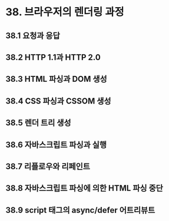 # 38. 브라우저의 렌더링 과정
## 38.1 요청과 응답
## 38.2 HTTP 1.1과 HTTP 2.0
## 38.3 HTML 파싱과 DOM 생성
## 38.4 CSS 파싱과 CSSOM 생성
## 38.5 렌더 트리 생성
## 38.6 자바스크립트 파싱과 실행
## 38.7 리플로우와 리페인트
## 38.8 자바스크립트 파싱에 의한 HTML 파싱 중단
## 38.9 script 태그의 async/defer 어트리뷰트

